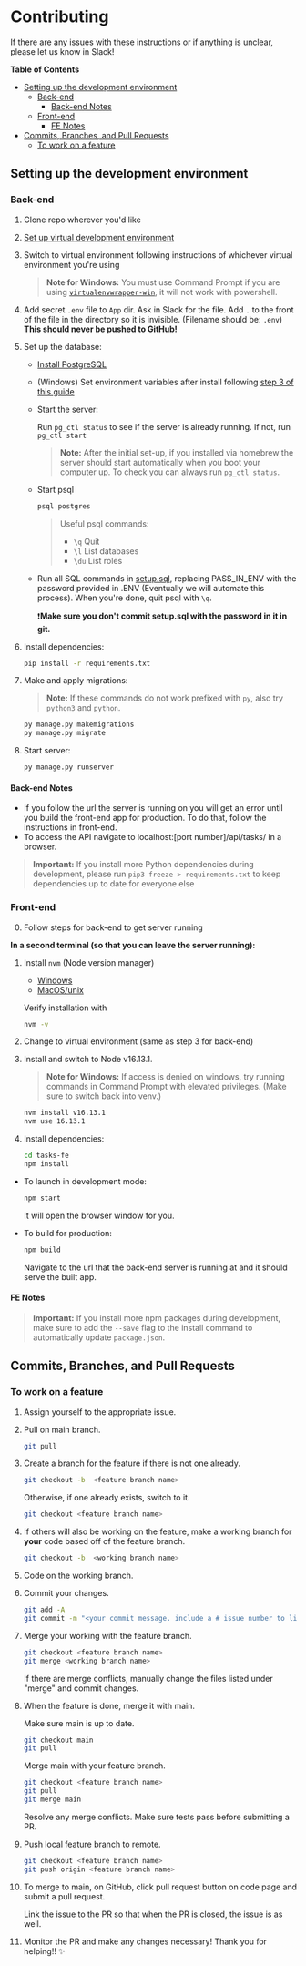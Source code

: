 # Contributing

If there are any issues with these instructions or if anything is unclear, please let us know in Slack!

<!-- START doctoc generated TOC please keep comment here to allow auto update -->
<!-- DON'T EDIT THIS SECTION, INSTEAD RE-RUN doctoc TO UPDATE -->
**Table of Contents**

- [Setting up the development environment](#setting-up-the-development-environment)
  - [Back-end](#back-end)
    - [Back-end Notes](#back-end-notes)
  - [Front-end](#front-end)
    - [FE Notes](#fe-notes)
- [Commits, Branches, and Pull Requests](#commits-branches-and-pull-requests)
  - [To work on a feature](#to-work-on-a-feature)

<!-- END doctoc generated TOC please keep comment here to allow auto update -->

## Setting up the development environment

### Back-end

1. Clone repo wherever you'd like

2. [Set up virtual development environment](https://developer.mozilla.org/en-US/docs/Learn/Server-side/Django/development_environment)

3. Switch to virtual environment following instructions of whichever virtual environment you're using
  
    > **Note for Windows:** You must use Command Prompt if you are using [`virtualenvwrapper-win`](https://pypi.org/project/virtualenvwrapper-win/), it will not work with powershell.

4. Add secret `.env` file to `App` dir. Ask in Slack for the file. Add `.` to the front of the file in the directory so it is invisible. (Filename should be: `.env`) **This should never be pushed to GitHub!**

5. Set up the database:
    - [Install PostgreSQL](https://www.postgresql.org/download/)
    - (Windows) Set environment variables after install following [step 3 of this guide](https://medium.com/@aeadedoyin/getting-started-with-postgresql-on-windows-201906131300-ee75f066df78)
    - Start the server:

        Run `pg_ctl status` to see if the server is already running. If not, run `pg_ctl start`

        > **Note:** After the initial set-up, if you installed via homebrew the server should start automatically when you boot your computer up. To check you can always run `pg_ctl status`.

    - Start psql

        ```bash
        psql postgres
        ```

        > Useful psql commands:
        >
        > - `\q` Quit
        > - `\l` List databases
        > - `\du` List roles

    - Run all SQL commands in [setup.sql](./setup.sql), replacing PASS_IN_ENV with the password provided in .ENV (Eventually we will automate this process). When you're done, quit psql with `\q`.

        ❗**Make sure you don't commit setup.sql with the password in it in git.**

6. Install dependencies:  
  
    ```Bash
    pip install -r requirements.txt
    ```

7. Make and apply migrations:

    > **Note:** If these commands do not work prefixed with `py`, also try `python3` and `python`.

    ```Bash
    py manage.py makemigrations 
    py manage.py migrate
    ```

8. Start server:

    ```Bash
    py manage.py runserver
    ```

#### Back-end Notes

- If you follow the url the server is running on you will get an error until you build the front-end app for production. To do that, follow the instructions in front-end.
- To access the API navigate to localhost:[port number]/api/tasks/ in a browser.

> **Important:** If you install more Python dependencies during development, please run `pip3 freeze > requirements.txt` to keep dependencies up to date for everyone else

### Front-end

0. Follow steps for back-end to get server running

**In a second terminal (so that you can leave the server running):**

1. Install `nvm` (Node version manager)

    - [Windows](https://github.com/coreybutler/nvm-windows)
    - [MacOS/unix](https://github.com/nvm-sh/nvm)

    Verify installation with
  
    ```Bash
    nvm -v
    ```

2. Change to virtual environment (same as step 3 for back-end)

3. Install and switch to Node v16.13.1.

    > **Note for Windows:** If access is denied on windows, try running commands in Command Prompt with elevated privileges. (Make sure to switch back into venv.)

    ```Bash
    nvm install v16.13.1
    nvm use 16.13.1
    ```

4. Install dependencies:

    ```Bash
    cd tasks-fe
    npm install
    ```

- To launch in development mode:

    ```Bash
    npm start
    ```

    It will open the browser window for you.

- To build for production:

    ```bash
    npm build
    ```

    Navigate to the url that the back-end server is running at and it should serve the built app.

#### FE Notes

> **Important:** If you install more npm packages during development, make sure to add the `--save` flag to the install command to automatically update `package.json`.

## Commits, Branches, and Pull Requests

### To work on a feature

1. Assign yourself to the appropriate issue.

2. Pull on main branch.

    ```Bash
    git pull
    ```

3. Create a branch for the feature if there is not one already.

    ```Bash
    git checkout -b  <feature branch name>
    ```

    Otherwise, if one already exists, switch to it.

    ```bash
    git checkout <feature branch name>
    ```

4. If others will also be working on the feature, make a working branch for **your** code based off of the feature branch.

    ```Bash
    git checkout -b  <working branch name>
    ```

5. Code on the working branch.

6. Commit your changes.

    ```Bash
    git add -A
    git commit -m "<your commit message. include a # issue number to link it>"
    ```

7. Merge your working with the feature branch.

    ```Bash
    git checkout <feature branch name>
    git merge <working branch name>
    ```

   If there are merge conflicts, manually change the files listed under "merge" and commit changes.

8. When the feature is done, merge it with main.

   Make sure main is up to date.

    ```Bash
    git checkout main
    git pull
    ```

   Merge main with your feature branch.

    ```Bash
    git checkout <feature branch name>
    git pull
    git merge main
    ```

    Resolve any merge conflicts. Make sure tests pass before submitting a PR.

9. Push local feature branch to remote.

    ```Bash
    git checkout <feature branch name>
    git push origin <feature branch name>
    ```

10. To merge to main, on GitHub, click pull request button on code page and submit a pull request.

    Link the issue to the PR so that when the PR is closed, the issue is as well.

11. Monitor the PR and make any changes necessary! Thank you for helping!! ✨
